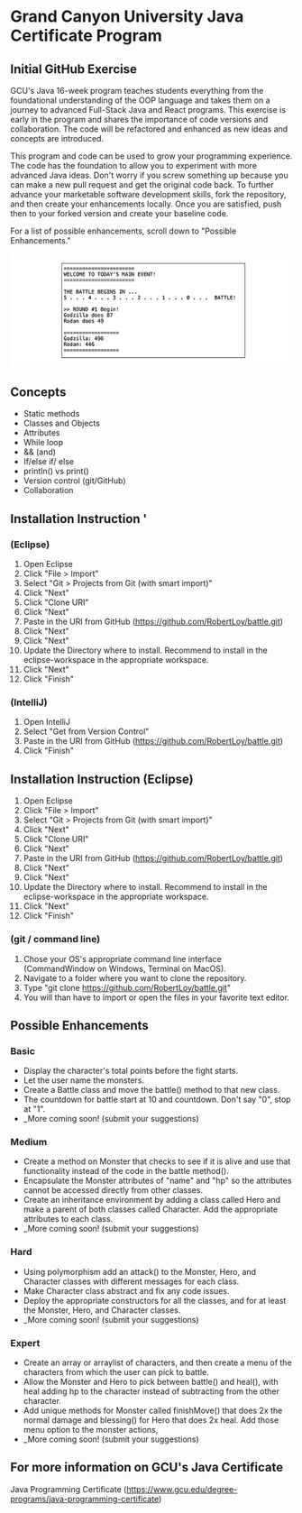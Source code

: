 # Grand Canyon University Java Certificate Program
## Initial GitHub Exercise
GCU's Java 16-week program teaches students everything from the foundational understanding of the OOP language and takes them on a journey to advanced Full-Stack Java and React programs. This exercise is early in the program and shares the importance of code versions and collaboration. The code will be refactored and enhanced as new ideas and concepts are introduced.

This program and code can be used to grow your programming experience.  The code has the foundation to allow you to experiment with more advanced Java ideas.  Don't worry if you screw something up because you can make a new pull request and get the original code back. To further advance your marketable software development skills, fork the repository, and then create your enhancements locally.  Once you are satisfied, push then to your forked version and create your baseline code.

For a list of possible enhancements, scroll down to "Possible Enhancements."

![Image of battle application](battle-screenshot.png)

## Concepts
- Static methods
- Classes and Objects
- Attributes
- While loop
- && (and)
- If/else if/ else
- println() vs print()
- Version control (git/GitHub)
- Collaboration

## Installation Instruction '

### (Eclipse)
1. Open Eclipse
2. Click "File > Import"
3. Select "Git > Projects from Git (with smart import)"
4. Click "Next"
5. Click "Clone URI"
6. Click "Next"
7. Paste in the URI from GitHub (https://github.com/RobertLoy/battle.git)
8. Click "Next"
9. Click "Next"
10. Update the Directory where to install. Recommend to install in the eclipse-workspace in the appropriate workspace.
11. Click "Next"
12. Click "Finish"

###  (IntelliJ)
1. Open IntelliJ
2. Select "Get from Version Control"
3. Paste in the URI from GitHub (https://github.com/RobertLoy/battle.git)
4. Click "Finish"

## Installation Instruction (Eclipse)
1. Open Eclipse
2. Click "File > Import"
3. Select "Git > Projects from Git (with smart import)"
4. Click "Next"
5. Click "Clone URI"
6. Click "Next"
7. Paste in the URI from GitHub (https://github.com/RobertLoy/battle.git)
8. Click "Next"
9. Click "Next"
10. Update the Directory where to install. Recommend to install in the eclipse-workspace in the appropriate workspace.
11. Click "Next"
12. Click "Finish"

###  (git / command line)
1. Chose your OS's appropriate command line interface (CommandWindow on Windows, Terminal on MacOS).
2. Navigate to a folder where you want to clone the repository.
3. Type "git clone https://github.com/RobertLoy/battle.git"
4. You will than have to import or open the files in your favorite text editor.

## Possible Enhancements

### Basic
- Display the character's total points before the fight starts.
- Let the user name the monsters.
- Create a Battle class and move the battle() method to that new class.
- The countdown for battle start at 10 and countdown. Don't say "0", stop at "1".
- _More coming soon! (submit your suggestions)

### Medium 
- Create a method on Monster that checks to see if it is alive and use that functionality instead of the code in the battle method().
- Encapsulate the Monster attributes of "name" and "hp" so the attributes cannot be accessed directly from other classes.
- Create an inheritance environment by adding a class called Hero and make a parent of both classes called Character. Add the appropriate attributes to each class.
- _More coming soon! (submit your suggestions)

### Hard
- Using polymorphism add an attack() to the Monster, Hero, and Character classes with different messages for each class.
- Make Character class abstract and fix any code issues.
- Deploy the appropriate constructors for all the classes, and for at least the Monster, Hero, and Character classes.
- _More coming soon! (submit your suggestions)

### Expert
- Create an array or arraylist of characters, and then create a menu of the characters from which the user can pick to battle.
- Allow the Monster and Hero to pick between battle() and heal(), with heal adding hp to the character instead of subtracting from the other character.
- Add unique methods for Monster called finishMove() that does 2x the normal damage and blessing() for Hero that does 2x heal.  Add those menu option to the monster actions,
- _More coming soon! (submit your suggestions)

## For more information on GCU's Java Certificate
Java Programming Certificate
(https://www.gcu.edu/degree-programs/java-programming-certificate)
